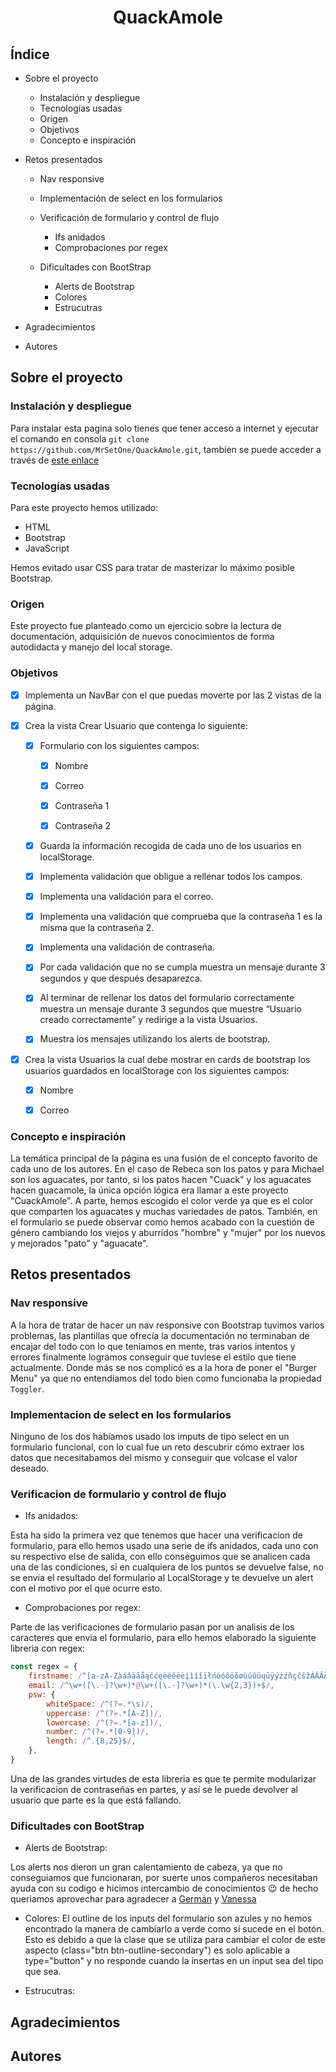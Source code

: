 # <center>QuackAmole</center>

## Índice

* Sobre el proyecto
    * Instalación y despliegue
    * Tecnologías usadas
    * Origen
    * Objetivos
    * Concepto e inspiración

* Retos presentados
    * Nav responsive
    * Implementación de select en los formularios
    * Verificación de formulario y control de flujo
        * Ifs anidados
        * Comprobaciones por regex
        
    * Dificultades con BootStrap
        * Alerts de Bootstrap <!-- Hay que añadir agradecimientos a German y Vanessa -->
        * Colores
        * Estrucutras
        <!-- Lo que se te ocurra -->
* Agradecimientos
* Autores

## Sobre el proyecto

### Instalación y despliegue

Para instalar esta pagina solo tienes que tener acceso a internet y ejecutar el comando en consola `git clone https://github.com/MrSetOne/QuackAmole.git`, tambien se puede acceder a través de [este enlace](https://quackamole.netlify.app/)

### Tecnologías usadas

Para este proyecto hemos utilizado:
* HTML
* Bootstrap
* JavaScript
 
Hemos evitado usar CSS para tratar de masterizar lo máximo posible Bootstrap.

### Origen

Este proyecto fue planteado como un ejercicio sobre la lectura de documentación, adquisición de nuevos conocimientos de forma autodidacta y manejo del local storage.

### Objetivos

- [X] Implementa un NavBar con el que puedas moverte por las 2 vistas de la página.

- [X] Crea la vista Crear Usuario que contenga lo siguiente:

    - [X] Formulario con los siguientes campos:

        - [X] Nombre

        - [X] Correo

        - [X] Contraseña 1
        
        - [X] Contraseña 2

    - [X] Guarda la información recogida de cada uno de los usuarios en localStorage.

    - [X] Implementa validación que obligue a rellenar todos los campos.

    - [X] Implementa una validación para el correo.

    - [X] Implementa una validación que comprueba que la contraseña 1 es la misma que la contraseña 2.
    
    - [X] Implementa una validación de contraseña.

    - [X] Por cada validación que no se cumpla muestra un mensaje durante 3 segundos y que después desaparezca.

    - [X] Al terminar de rellenar los datos del formulario correctamente muestra un mensaje durante 3 segundos que muestre “Usuario creado correctamente” y redirige a la vista Usuarios.

    - [X] Muestra los mensajes utilizando los alerts de bootstrap.

- [X] Crea la vista Usuarios la cual debe mostrar en cards de bootstrap los usuarios guardados en localStorage con los siguientes campos:

    - [X] Nombre

    - [X] Correo

### Concepto e inspiración

La temática principal de la página es una fusión de el concepto favorito de cada uno de los autores. En el caso de Rebeca son los patos y para Michael son los aguacates, por tanto, si los patos hacen "Cuack" y los aguacates hacen guacamole, la única opción lógica era llamar a este proyecto "CuackAmole".
A parte, hemos escogido el color verde ya que es el color que comparten los aguacates y muchas variedades de patos.
También, en el formulario se puede observar como hemos acabado con la cuestión de género cambiando los viejos y aburridos "hombre" y "mujer" por los nuevos y mejorados "pato" y "aguacate".

## Retos presentados

### Nav responsive

A la hora de tratar de hacer un nav responsive con Bootstrap tuvimos varios problemas, las plantillas que ofrecía la documentación no terminaban de encajar del todo con lo que teníamos en mente, tras varios intentos y errores finalmente logramos conseguir que tuviese el estilo que tiene actualmente. Donde más se nos complicó es a la hora de poner el "Burger Menu" ya que no entendíamos del todo bien como funcionaba la propiedad `Toggler`.

### Implementacion de select en los formularios

Ninguno de los dos habíamos usado los imputs de tipo select en un formulario funcional, con lo cual fue un reto descubrir cómo extraer los datos que necesitabamos del mismo y conseguir que volcase el valor deseado.

### Verificacion de formulario y control de flujo

* Ifs anidados:

Esta ha sido la primera vez que tenemos que hacer una verificacion de formulario, para ello hemos usado una serie de ifs anidados, cada uno con su respectivo else de salida, con ello conseguimos que se analicen cada una de las condiciones, si en cualquiera de los puntos se devuelve false, no se envia el resultado del formulario al LocalStorage y te devuelve un alert con el motivo por el que ocurre esto.

* Comprobaciones por regex:

Parte de las verificaciones de formulario pasan por un analisis de los caracteres que envia el formulario, para ello hemos elaborado la siguiente libreria con regex:

``` JavaScript
const regex = {
    firstname: /^[a-zA-ZàáâäãåąčćęèéêëėįìíîïłńòóôöõøùúûüųūÿýżźñçčšžÀÁÂÄÃÅĄĆČĖĘÈÉÊËÌÍÎÏĮŁŃÒÓÔÖÕØÙÚÛÜŲŪŸÝŻŹÑßÇŒÆČŠŽ∂ð ,.'-]+$/u,
    email: /^\w+([\.-]?\w+)*@\w+([\.-]?\w+)*(\.\w{2,3})+$/,
    psw: {
        whiteSpace: /^(?=.*\s)/,
        uppercase: /^(?=.*[A-Z])/,
        lowercase: /^(?=.*[a-z])/,
        number: /^(?=.*[0-9])/,
        length: /^.{8,25}$/,
    },
}
```
Una de las grandes virtudes de esta libreria es que te permite modularizar la verificacion de contraseñas en partes, y así se le puede devolver al usuario que parte es la que está fallando.

### Dificultades con BootStrap
* Alerts de Bootstrap:

Los alerts nos dieron un gran calentamiento de cabeza, ya que no conseguiamos que funcionaran, por suerte unos compañeros necesitaban ayuda con su codigo e hicimos intercambio de conocimientos :wink: de hecho queriamos aprovechar para agradecer a [Germán](https://github.com/Molerog) y [Vanessa](https://github.com/vaneebg)

* Colores:
    El outline de los inputs del formulario son azules y no hemos encontrado la manera de cambiarlo a verde como sí sucede en el botón. Esto es debido a que la clase que se utiliza para cambiar el color de este aspecto (class="btn btn-outline-secondary") es solo aplicable a type="button" y no responde cuando la insertas en un input sea del tipo que sea.

* Estrucutras:
        <!-- Lo que se te ocurra -->

## Agradecimientos

## Autores

<!-- ## Nuesto

- [X] Select
 
- [X] Validacion de datos

- [X] Showme

- [X] Alerts de Bootstrap

- [X] Radio links nav

- [X] Testear sistema de contraseñas en NodeJs

### Extras

- [ ] Form inputs outline

- [ ] Marcado en rojo de campos vacíos -->
